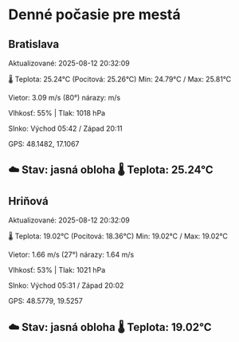 ﻿# Denné počasie pre mestá

## Bratislava
Aktualizované: 2025-08-12 20:32:09

🌡️ Teplota: 25.24°C 
(Pocitová: 25.26°C)
Min: 24.79°C / Max: 25.81°C

Vietor: 3.09 m/s    (80°) 
nárazy:  m/s

Vlhkosť: 55% | Tlak: 1018 hPa

Slnko: Východ 05:42 / Západ 20:11

GPS: 48.1482, 17.1067

☁️ Stav: jasná obloha        🌡️ Teplota: 25.24°C
---

## Hriňová
Aktualizované: 2025-08-12 20:32:09

🌡️ Teplota: 19.02°C 
(Pocitová: 18.36°C)
Min: 19.02°C / Max: 19.02°C

Vietor: 1.66 m/s (27°)
nárazy: 1.64 m/s

Vlhkosť: 53% | Tlak: 1021 hPa

Slnko: Východ 05:31 / Západ 20:02

GPS: 48.5779, 19.5257

☁️ Stav: jasná obloha        🌡️ Teplota: 19.02°C
---
